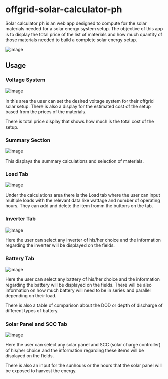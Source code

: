 # offgrid-solar-calculator-ph

Solar calculator ph is an web app designed to compute for the solar materials needed for a solar energy system setup. The objective of this app is to display the total price of the list of materials and how much quantity of those materials needed to build a complete solar energy setup.

![image](https://user-images.githubusercontent.com/51266760/156152894-6abbd7b4-f503-491e-9fe8-bfeab1fb53b8.png)

## Usage

### Voltage System
![image](https://user-images.githubusercontent.com/51266760/156153052-15503bb4-450f-4cbb-9594-4d89c200bb7f.png)

In this area the user can set the desired voltage system for their offgrid solar setup. There is also a display for the estimated cost of the setup based from the prices of the materials.

There is total price display that shows how much is the total cost of the setup.

### Summary Section
![image](https://user-images.githubusercontent.com/51266760/156153347-ba97c83d-a1da-44ba-8020-e590d025fe63.png)

This displays the summary calculations and selection of materials.

### Load Tab

![image](https://user-images.githubusercontent.com/51266760/156153744-003f7bbc-e6fc-430f-bb2d-53f4733ee9a9.png)


Under the calculations area there is the Load tab where the user can input multiple loads with the relevant data like wattage and number of operating hours. They can add and delete the item fromm the buttons on the tab.


### Inverter Tab

![image](https://user-images.githubusercontent.com/51266760/156153782-aeb82a21-d4d8-4916-a724-a4a1ad6adda5.png)

Here the user can select any inverter of his/her choice and the information regarding the inverter will be displayed on the fields.

### Battery Tab

![image](https://user-images.githubusercontent.com/51266760/156154144-b5c34b38-c3e6-4ce5-9e15-6f3d6594da00.png)

Here the user can select any battery of his/her choice and the information regarding the battery will be displayed on the fields. There will be also information on how much battery will need to be in series and parallel depending on their load.

There is also a table of comparison about the DOD or depth of discharge of different types of battery.

### Solar Panel and SCC Tab

![image](https://user-images.githubusercontent.com/51266760/156154410-2a0ee991-5e88-4507-b4c0-128786b7f413.png)

Here the user can select any solar panel and SCC (solar charge controller) of his/her choice and the information regarding these items will be displayed on the fields. 

There is also an input for the sunhours or the hours that the solar panel will be exposed to harvest the energy.






